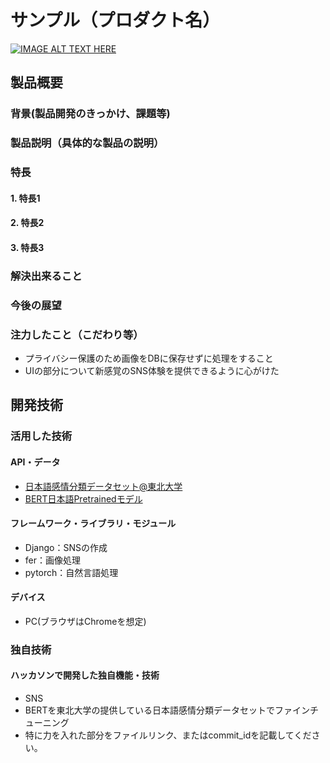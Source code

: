 # サンプル（プロダクト名）

[![IMAGE ALT TEXT HERE](https://jphacks.com/wp-content/uploads/2023/07/JPHACKS2023_ogp.png)](https://www.youtube.com/watch?v=yYRQEdfGjEg)

## 製品概要
### 背景(製品開発のきっかけ、課題等)
### 製品説明（具体的な製品の説明）
### 特長
#### 1. 特長1
#### 2. 特長2
#### 3. 特長3

### 解決出来ること
### 今後の展望
### 注力したこと（こだわり等）
* プライバシー保護のため画像をDBに保存せずに処理をすること
* UIの部分について新感覚のSNS体験を提供できるように心がけた

## 開発技術
### 活用した技術
#### API・データ
* [日本語感情分類データセット@東北大学](https://github.com/ids-cv/wrime/)
* [BERT日本語Pretrainedモデル](https://huggingface.co/docs/transformers/index)

#### フレームワーク・ライブラリ・モジュール
* Django：SNSの作成
* fer：画像処理
* pytorch：自然言語処理


#### デバイス
* PC(ブラウザはChromeを想定)

### 独自技術
#### ハッカソンで開発した独自機能・技術
* SNS
* BERTを東北大学の提供している日本語感情分類データセットでファインチューニング
* 特に力を入れた部分をファイルリンク、またはcommit_idを記載してください。
